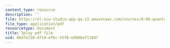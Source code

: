 ```yaml
---
content_type: resource
description: ''
file: https://ol-ocw-studio-app-qa.s3.amazonaws.com/courses/8-06-quantum-physics-iii-spring-2018/0647e726d714ef6c55f8edb0bef118d7_NjhuAak0jmM.pdf
file_type: application/pdf
resourcetype: Document
title: 3play pdf file
uid: 0647e726-d714-ef6c-55f8-edb0bef118d7
---
```


